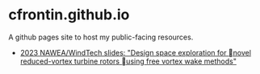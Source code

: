 # cfrontin.github.io
A github pages site to host my public-facing resources.

- [2023 NAWEA/WindTech slides: "Design space exploration for novel reduced-vortex turbine rotors using free vortex wake methods"](NAWEA.pdf)
